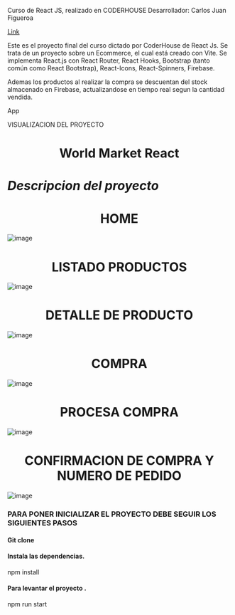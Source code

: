 Curso de React JS, realizado en CODERHOUSE
Desarrollador: Carlos Juan Figueroa


[Link](https://www.linkedin.com/in/carlosjfigueroa/)


Este es el proyecto final del curso dictado por CoderHouse de React Js. Se trata de un proyecto sobre un Ecommerce, el cual está creado con Vite. Se implementa React.js con React Router, React Hooks, Bootstrap (tanto común como React Bootstrap), React-Icons, React-Spinners, Firebase.

Ademas los productos al realizar la compra se descuentan del stock almacenado en Firebase, actualizandose en tiempo real segun la cantidad vendida.


App

VISUALIZACION DEL PROYECTO

<h1 align="center"> World Market React </h1>

# <em> Descripcion del proyecto </em> #

<h1 align="center"> HOME </h1>

![image](https://user-images.githubusercontent.com/71535916/183794106-1fa43a40-8537-432a-9e93-8befb1d6d7df.png)

<h1 align="center"> LISTADO PRODUCTOS </h1>

![image](https://user-images.githubusercontent.com/71535916/183794280-0b26ae0d-2752-41d3-9b94-9680af1dcc74.png)


<h1 align="center"> DETALLE DE PRODUCTO </h1>

![image](https://user-images.githubusercontent.com/71535916/183794244-08f83674-bcec-4c67-a99b-82b0c76bbac2.png)

<h1 align="center"> COMPRA </h1>

![image](https://user-images.githubusercontent.com/71535916/183794465-422c9e95-d01b-42f4-8e06-fb3d671aa716.png)

<h1 align="center"> PROCESA COMPRA </h1>

![image](https://user-images.githubusercontent.com/71535916/183794530-ba756a15-26fe-4104-b7bc-27c28a6977b5.png)

<h1 align="center"> CONFIRMACION DE COMPRA Y NUMERO DE PEDIDO </h1>

![image](https://user-images.githubusercontent.com/71535916/183794605-e569568c-ad30-46be-8411-7f460ea404af.png)

<h3> PARA PONER INICIALIZAR EL PROYECTO DEBE SEGUIR LOS SIGUIENTES PASOS </h3>
<h4>Git clone</h4>
<h4>Instala las dependencias.</h4>
npm install
<h4>Para levantar el proyecto .</h4>
npm run start

